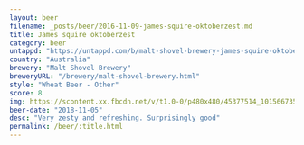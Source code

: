 ```yaml
---
layout: beer
filename: _posts/beer/2016-11-09-james-squire-oktoberzest.md
title: James squire oktoberzest
category: beer
untappd: "https://untappd.com/b/malt-shovel-brewery-james-squire-oktober-zest/2872183"
country: "Australia"
brewery: "Malt Shovel Brewery"
breweryURL: "/brewery/malt-shovel-brewery.html"
style: "Wheat Beer - Other"
score: 8
img: https://scontent.xx.fbcdn.net/v/t1.0-0/p480x480/45377514_10156673534443745_4020523000364269568_n.jpg?_nc_cat=110&_nc_ht=scontent.xx&oh=364a20c7f1aaaf7483466857c31fba53&oe=5CD4D014
beer-date: "2018-11-05"
desc: "Very zesty and refreshing. Surprisingly good"
permalink: /beer/:title.html
---
```

